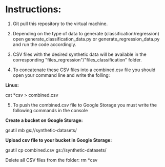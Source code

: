 # Instructions:

1. Git pull this repository to the virtual machine.

2. Depending on the type of data to generate (classification/regression) open generate_classification_data.py or generate_regression_data.py and run the code accordingly.

3. CSV files with the desired synthetic data will be available in the corresponding "files_regression"/"files_classification" folder.

4. To concatenate these CSV files into a combined.csv file you should open your command line and write the folling:

**Linux:**

cat *csv > combined.csv

5. To push the combined.csv file to Google Storage you must write the following commands in the console


**Create a bucket on Google Storage:**

gsutil mb gs://synthetic-datasets/

**Upload csv file to your bucket in Google Storage:**

gsutil cp combined.csv gs://synthetic-datasets/

Delete all CSV files from the folder:
rm *csv 
